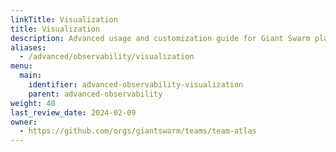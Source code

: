 ```yaml
---
linkTitle: Visualization
title: Visualization
description: Advanced usage and customization guide for Giant Swarm platform observability features.
aliases:
  - /advanced/observability/visualization
menu:
  main:
    identifier: advanced-observability-visualization
    parent: advanced-observability
weight: 40
last_review_date: 2024-02-09
owner:
  - https://github.com/orgs/giantswarm/teams/team-atlas
---
```

